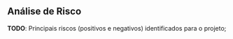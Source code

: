 ## Análise de Risco

**TODO**: Principais riscos (positivos e negativos) identificados para o projeto;
